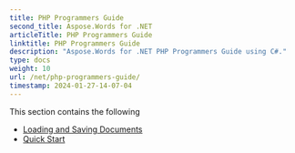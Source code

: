 ```yaml
---
title: PHP Programmers Guide
second_title: Aspose.Words for .NET
articleTitle: PHP Programmers Guide
linktitle: PHP Programmers Guide
description: "Aspose.Words for .NET PHP Programmers Guide using C#."
type: docs
weight: 10
url: /net/php-programmers-guide/
timestamp: 2024-01-27-14-07-04
---
```


This section contains the following

- [Loading and Saving Documents](/words/net/loading-and-saving-documents/)
- [Quick Start](/words/net/quick-start/)
